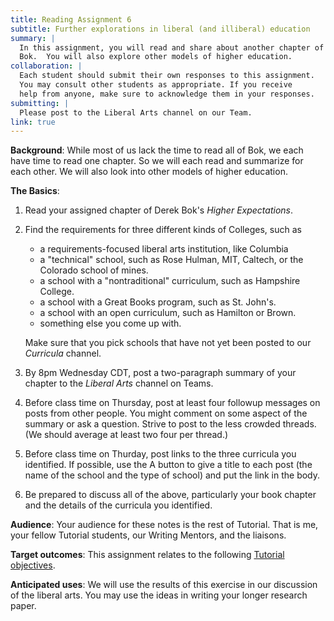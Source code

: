 ```yaml
---
title: Reading Assignment 6
subtitle: Further explorations in liberal (and illiberal) education
summary: |
  In this assignment, you will read and share about another chapter of
  Bok.  You will also explore other models of higher education.
collaboration: |
  Each student should submit their own responses to this assignment.
  You may consult other students as appropriate. If you receive
  help from anyone, make sure to acknowledge them in your responses.
submitting: |
  Please post to the Liberal Arts channel on our Team.
link: true
---
```

**Background**: While most of us lack the time to read all of Bok, we
each have time to read one chapter.  So we will each read and summarize
for each other.  We will also look into other models of higher education.

**The Basics**: 

1. Read your assigned chapter of Derek Bok's _Higher Expectations_.

2. Find the requirements for three different kinds of Colleges, such as

    * a requirements-focused liberal arts institution, like Columbia
    * a "technical" school, such as Rose Hulman, MIT, Caltech, or
      the Colorado school of mines.
    * a school with a "nontraditional" curriculum, such as Hampshire
      College.
    * a school with a Great Books program, such as St. John's.
    * a school with an open curriculum, such as Hamilton or Brown.
    * something else you come up with.

    Make sure that you pick schools that have not yet been posted to
    our _Curricula_ channel.

2. By 8pm Wednesday CDT, post a two-paragraph summary of your chapter to
the _Liberal Arts_ channel on Teams.

3. Before class time on Thursday, post at least four followup messages
on posts from other people.  You might comment on some aspect of the
summary or ask a question.  Strive to post to the less crowded
threads.  (We should average at least two four per thread.)

4. Before class time on Thurday, post links to the three curricula 
you identified.  If possible, use the A button to give a title to
each post (the name of the school and the type of school) and put 
the link in the body.

5. Be prepared to discuss all of the above, particularly your book
chapter and the details of the curricula you identified.

**Audience**: Your audience for these notes is the rest of Tutorial.
That is me, your fellow Tutorial students, our Writing Mentors, and
the liaisons.

**Target outcomes**: This assignment relates to the following [Tutorial
objectives](../handouts/objectives).

**Anticipated uses**: We will use the results of this exercise in
our discussion of the liberal arts.  You may use the ideas in writing
your longer research paper.

